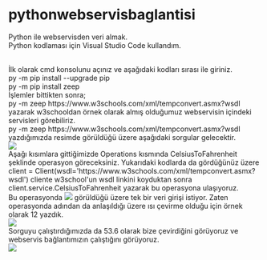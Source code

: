 # pythonwebservisbaglantisi
Python ile webservisden veri almak.
<br>
Python kodlaması için Visual Studio Code kullandım.

<br>
İlk olarak cmd konsolunu açınız ve aşağıdaki kodları sırası ile giriniz.
<br>
py -m pip install --upgrade pip
<br>
py -m pip install zeep
<br>
İşlemler bittikten sonra;
<br>
py -m zeep https://www.w3schools.com/xml/tempconvert.asmx?wsdl yazarak w3schooldan örnek olarak almış olduğumuz webservisin içindeki servisleri görebiliriz.

<br>
py -m zeep https://www.w3schools.com/xml/tempconvert.asmx?wsdl yazdığımızda resimde görüldüğü üzere aşağıdaki sorgular gelecektir.
<br>

<img src="https://user-images.githubusercontent.com/62428397/183638023-ddccfd76-c3fd-4984-9522-329c210f61cc.png">
<br>
Aşağı kısımlara gittiğimizde Operations kısmında CelsiusToFahrenheit şeklinde operasyon göreceksiniz. Yukarıdaki kodlarda da gördüğünüz üzere 
client = Client(wsdl='https://www.w3schools.com/xml/tempconvert.asmx?wsdl') cliente w3school'un wsdl linkini koyduktan sonra client.service.CelsiusToFahrenheit yazarak bu operasyona ulaşıyoruz.
<br>
Bu operasyonda <img src="https://user-images.githubusercontent.com/62428397/183638685-5f68ad60-de94-4b38-afc0-57abc1339648.png"> görüldüğü üzere tek bir veri girişi istiyor. Zaten operasyonda adından da anlaşıldığı üzere ısı çevirme olduğu için örnek olarak 12 yazdık.

<br>
<img src="https://user-images.githubusercontent.com/62428397/183638283-a09fc158-fe0e-4931-9966-82da247a0e20.png">
<br>
Sorguyu çalıştırdığımızda da 53.6 olarak bize çevirdiğini görüyoruz ve webservis bağlantımızın çalıştığını görüyoruz.
<br>

<img src="https://user-images.githubusercontent.com/62428397/183639199-8ab02c40-5739-41c0-90bb-d1f1ca003868.png">
